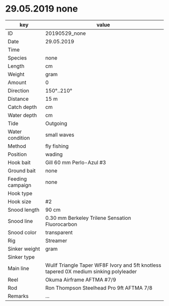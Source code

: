 # 29.05.2019 none

key | value |
----|-------|
ID | 20190529_none |
Date | 29.05.2019 |
Time | |
Species | none |
Length | cm |
Weight | gram |
Amount | 0 |
Direction | 150°..210° |
Distance | 15 m |
Catch depth | cm |
Water depth | cm |
Tide | Outgoing |
Water condition | small waves |
Method | fly fishing |
Position | wading |
Hook bait | Gill 60 mm Perlo-Azul #3 |
Ground bait | none |
Feeding campaign | none |
Hook type | |
Hook size | #2 |
Snood length | 90 cm |
Snood line | 0.30 mm Berkeley Trilene Sensation Fluorocarbon |
Snood color | transparent |
Rig | Streamer |
Sinker weight | gram |
Sinker type | |
Main line | Wullf Triangle Taper WF8F Ivory and 5ft knotless tapered 0X medium sinking polyleader |
Reel | Okuma Airframe AFTMA #7/9 |
Rod | Ron Thompson Steelhead Pro 9ft AFTMA 7/8 |
Remarks | ... |
